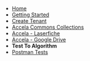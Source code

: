 <!-- docs/_sidebar.md -->

- [Home](home)
- [Getting Started](quickstart)
- [Create Tenant](newTenant)
- [Accela Commons Collections](CollectionsAccelaCommons)
- [Accela - Laserfiche](laserficheIntegration)
- [Accela - Google Drive](googleDriveIntegration)
- **Test To Algorithm**
- [Postman Tests ](postmanSidebar)
